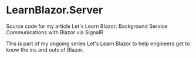 # LearnBlazor.Server
Source code for my article Let's Learn Blazor: Background Service Communications with Blazor via SignalR  



This is part of my ongoing series Let's Learn Blazor to help engineers get to know the ins and outs of Blazor.


